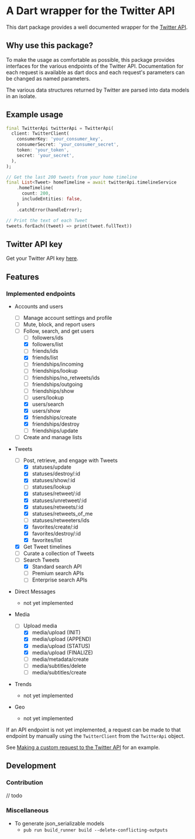 # A Dart wrapper for the Twitter API

This dart package provides a well documented wrapper for the [Twitter
API](https://developer.twitter.com/).

## Why use this package?

To make the usage as comfortable as possible, this package provides interfaces
for the various endpoints of the Twitter API. Documentation for each request is
available as dart docs and each request's parameters can be changed as named
parameters.

The various data structures returned by Twitter are parsed into data models in
an isolate.

## Example usage

```dart
final TwitterApi twitterApi = TwitterApi(
  client: TwitterClient(
    consumerKey: 'your_consumer_key',
    consumerSecret: 'your_consumer_secret',
    token: 'your_token',
    secret: 'your_secret',
  ),
);

// Get the last 200 tweets from your home timeline
final List<Tweet> homeTimeline = await twitterApi.timelineService
    .homeTimeline(
      count: 200,
      includeEntities: false,
    )
    .catchError(handleError);

// Print the text of each Tweet
tweets.forEach((tweet) => print(tweet.fullText))
```

## Twitter API key

Get your Twitter API key
[here](https://developer.twitter.com/en/apply-for-access).

## Features

### Implemented endpoints

- Accounts and users
  - [ ] Manage account settings and profile
  - [ ] Mute, block, and report users
  - [ ] Follow, search, and get users
    - [ ] followers/ids
    - [x] followers/list
    - [ ] friends/ids
    - [x] friends/list
    - [ ] friendships/incoming
    - [ ] friendships/lookup
    - [ ] friendships/no_retweets/ids
    - [ ] friendships/outgoing
    - [ ] friendships/show
    - [ ] users/lookup
    - [x] users/search
    - [x] users/show
    - [x] friendships/create
    - [x] friendships/destroy
    - [ ] friendships/update
  - [ ] Create and manage lists

- Tweets
  - [ ] Post, retrieve, and engage with Tweets
    - [x] statuses/update
    - [x] statuses/destroy/:id
    - [x] statuses/show/:id
    - [ ] statuses/lookup
    - [x] statuses/retweet/:id
    - [x] statuses/unretweet/:id
    - [x] statuses/retweets/:id
    - [x] statuses/retweets_of_me
    - [ ] statuses/retweeters/ids
    - [x] favorites/create/:id
    - [x] favorites/destroy/:id
    - [x] favorites/list
  - [x] Get Tweet timelines
  - [ ] Curate a collection of Tweets
  - [ ] Search Tweets
    - [x] Standard search API
    - [ ] Premium search APIs
    - [ ] Enterprise search APIs

- Direct Messages
  - not yet implemented

- Media
  - [ ] Upload media
    - [x] media/upload (INIT)
    - [x] media/upload (APPEND)
    - [x] media/upload (STATUS)
    - [x] media/upload (FINALIZE)
    - [ ] media/metadata/create
    - [ ] media/subtitles/delete
    - [ ] media/subtitles/create

- Trends
  - not yet implemented

- Geo
  - not yet implemented

If an API endpoint is not yet implemented, a request can be made to that
endpoint by manually using the `TwitterClient` from the `TwitterApi` object.

See [Making a custom request to the Twitter
API](https://github.com/robertodoering/twitter_api/wiki/Making-a-custom-request-to-the-Twitter-API)
for an example.

## Development

### Contribution

// todo

### Miscellaneous

- To generate json_serializable models
  - `pub run build_runner build --delete-conflicting-outputs`
